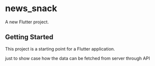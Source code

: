 # news_snack

A new Flutter project.

## Getting Started

This project is a starting point for a Flutter application.

just to show case how the data can be fetched from server through API
